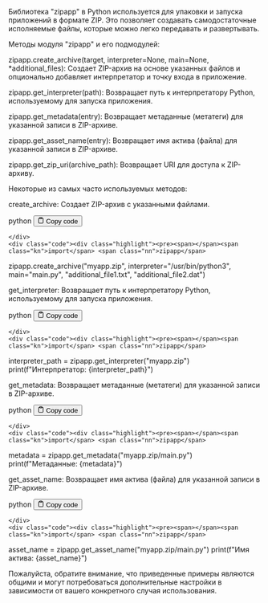 <p>Библиотека "zipapp" в Python используется для упаковки и запуска приложений в формате ZIP.
Это позволяет создавать самодостаточные исполняемые файлы, которые можно легко передавать и развертывать.</p>
<p>Методы модуля "zipapp" и его подмодулей:</p>
<p>zipapp.create_archive(target, interpreter=None, main=None, *additional_files):
Создает ZIP-архив на основе указанных файлов и опционально добавляет интерпретатор и точку входа в приложение.</p>
<p>zipapp.get_interpreter(path):
Возвращает путь к интерпретатору Python, используемому для запуска приложения.</p>
<p>zipapp.get_metadata(entry):
Возвращает метаданные (метатеги) для указанной записи в ZIP-архиве.</p>
<p>zipapp.get_asset_name(entry):
Возвращает имя актива (файла) для указанной записи в ZIP-архиве.</p>
<p>zipapp.get_zip_uri(archive_path):
Возвращает URI для доступа к ZIP-архиву.</p>
<p>Некоторые из самых часто используемых методов:</p>
<p>create_archive: Создает ZIP-архив с указанными файлами.</p>
<div class="code-element">
    <div class="lang-line">
        <text>python</text>
        <button class="copy-button"
        onclick="copyCode(this)">
    <svg stroke="currentColor"
         fill="none"
         stroke-width="2"
         viewBox="0 0 24 24"
         stroke-linecap="round"
         stroke-linejoin="round"
         class="h-4 w-4"
         height="1em"
         width="1em"
         xmlns="http://www.w3.org/2000/svg">
        <path d="M16 4h2a2 2 0 0 1 2 2v14a2 2 0 0 1-2 2H6a2 2 0 0 1-2-2V6a2 2 0 0 1 2-2h2"></path>
        <rect x="8" y="2" width="8" height="4" rx="1" ry="1"></rect>
    </svg>
    <text>Copy code</text>
</button>

    </div>
    <div class="code"><div class="highlight"><pre><span></span><span class="kn">import</span> <span class="nn">zipapp</span>

<span class="n">zipapp</span><span class="o">.</span><span class="n">create_archive</span><span class="p">(</span><span class="s2">&quot;myapp.zip&quot;</span><span class="p">,</span> <span class="n">interpreter</span><span class="o">=</span><span class="s2">&quot;/usr/bin/python3&quot;</span><span class="p">,</span> <span class="n">main</span><span class="o">=</span><span class="s2">&quot;main.py&quot;</span><span class="p">,</span> <span class="s2">&quot;additional_file1.txt&quot;</span><span class="p">,</span> <span class="s2">&quot;additional_file2.dat&quot;</span><span class="p">)</span>
</pre></div></div>
</div>

<p>get_interpreter: Возвращает путь к интерпретатору Python, используемому для запуска приложения.</p>
<div class="code-element">
    <div class="lang-line">
        <text>python</text>
        <button class="copy-button"
        onclick="copyCode(this)">
    <svg stroke="currentColor"
         fill="none"
         stroke-width="2"
         viewBox="0 0 24 24"
         stroke-linecap="round"
         stroke-linejoin="round"
         class="h-4 w-4"
         height="1em"
         width="1em"
         xmlns="http://www.w3.org/2000/svg">
        <path d="M16 4h2a2 2 0 0 1 2 2v14a2 2 0 0 1-2 2H6a2 2 0 0 1-2-2V6a2 2 0 0 1 2-2h2"></path>
        <rect x="8" y="2" width="8" height="4" rx="1" ry="1"></rect>
    </svg>
    <text>Copy code</text>
</button>

    </div>
    <div class="code"><div class="highlight"><pre><span></span><span class="kn">import</span> <span class="nn">zipapp</span>

<span class="n">interpreter_path</span> <span class="o">=</span> <span class="n">zipapp</span><span class="o">.</span><span class="n">get_interpreter</span><span class="p">(</span><span class="s2">&quot;myapp.zip&quot;</span><span class="p">)</span>
<span class="nb">print</span><span class="p">(</span><span class="sa">f</span><span class="s2">&quot;Интерпретатор: </span><span class="si">{</span><span class="n">interpreter_path</span><span class="si">}</span><span class="s2">&quot;</span><span class="p">)</span>
</pre></div></div>
</div>

<p>get_metadata: Возвращает метаданные (метатеги) для указанной записи в ZIP-архиве.</p>
<div class="code-element">
    <div class="lang-line">
        <text>python</text>
        <button class="copy-button"
        onclick="copyCode(this)">
    <svg stroke="currentColor"
         fill="none"
         stroke-width="2"
         viewBox="0 0 24 24"
         stroke-linecap="round"
         stroke-linejoin="round"
         class="h-4 w-4"
         height="1em"
         width="1em"
         xmlns="http://www.w3.org/2000/svg">
        <path d="M16 4h2a2 2 0 0 1 2 2v14a2 2 0 0 1-2 2H6a2 2 0 0 1-2-2V6a2 2 0 0 1 2-2h2"></path>
        <rect x="8" y="2" width="8" height="4" rx="1" ry="1"></rect>
    </svg>
    <text>Copy code</text>
</button>

    </div>
    <div class="code"><div class="highlight"><pre><span></span><span class="kn">import</span> <span class="nn">zipapp</span>

<span class="n">metadata</span> <span class="o">=</span> <span class="n">zipapp</span><span class="o">.</span><span class="n">get_metadata</span><span class="p">(</span><span class="s2">&quot;myapp.zip/main.py&quot;</span><span class="p">)</span>
<span class="nb">print</span><span class="p">(</span><span class="sa">f</span><span class="s2">&quot;Метаданные: </span><span class="si">{</span><span class="n">metadata</span><span class="si">}</span><span class="s2">&quot;</span><span class="p">)</span>
</pre></div></div>
</div>

<p>get_asset_name: Возвращает имя актива (файла) для указанной записи в ZIP-архиве.</p>
<div class="code-element">
    <div class="lang-line">
        <text>python</text>
        <button class="copy-button"
        onclick="copyCode(this)">
    <svg stroke="currentColor"
         fill="none"
         stroke-width="2"
         viewBox="0 0 24 24"
         stroke-linecap="round"
         stroke-linejoin="round"
         class="h-4 w-4"
         height="1em"
         width="1em"
         xmlns="http://www.w3.org/2000/svg">
        <path d="M16 4h2a2 2 0 0 1 2 2v14a2 2 0 0 1-2 2H6a2 2 0 0 1-2-2V6a2 2 0 0 1 2-2h2"></path>
        <rect x="8" y="2" width="8" height="4" rx="1" ry="1"></rect>
    </svg>
    <text>Copy code</text>
</button>

    </div>
    <div class="code"><div class="highlight"><pre><span></span><span class="kn">import</span> <span class="nn">zipapp</span>

<span class="n">asset_name</span> <span class="o">=</span> <span class="n">zipapp</span><span class="o">.</span><span class="n">get_asset_name</span><span class="p">(</span><span class="s2">&quot;myapp.zip/main.py&quot;</span><span class="p">)</span>
<span class="nb">print</span><span class="p">(</span><span class="sa">f</span><span class="s2">&quot;Имя актива: </span><span class="si">{</span><span class="n">asset_name</span><span class="si">}</span><span class="s2">&quot;</span><span class="p">)</span>
</pre></div></div>
</div>

<p>Пожалуйста, обратите внимание, что приведенные примеры являются общими и могут потребоваться дополнительные настройки
в зависимости от вашего конкретного случая использования.</p>